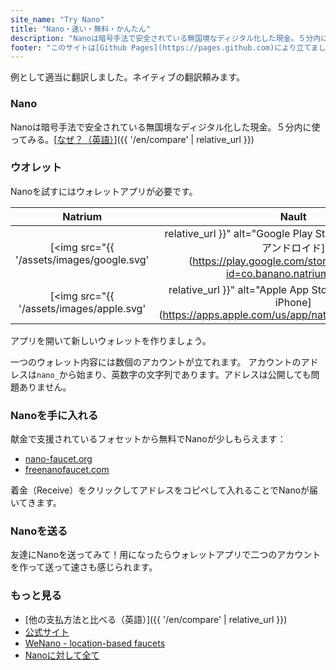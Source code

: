 ```yaml
---
site_name: "Try Nano"
title: "Nano・速い・無料・かんたん"
description: "Nanoは暗号手法で安全されている無国境なディジタル化した現金。５分内に使ってみる。"
footer: "このサイトは[Github Pages](https://pages.github.com)により立てました。 [nano.org](https://nano.org)に一切関係ありません。"
---
```


例として適当に翻訳しました。ネイティブの翻訳頼みます。

### Nano

Nanoは暗号手法で安全されている無国境なディジタル化した現金。５分内に使ってみる。[<u>なぜ？（英語）</u>]({{ '/en/compare' | relative_url }})

### ウオレット

Nanoを試すにはウォレットアプリが必要です。

| Natrium |  Nault  |
| :-----: | :-----: |
| [<img src="{{ '/assets/images/google.svg' | relative_url }}" alt="Google Play Store" width="70%"/><br/>アンドロイド](https://play.google.com/store/apps/details?id=co.banano.natriumwallet) | [<img src="{{ '/assets/images/nault.svg' | relative_url }}" alt="Nault Web" width="70%"/><br/>ウェブサイト](https://nault.cc)
| [<img src="{{ '/assets/images/apple.svg' | relative_url }}" alt="Apple App Store" width="70%"/><br/>iPhone](https://apps.apple.com/us/app/natrium/id1451425707) | [<img src="{{ '/assets/images/github.svg' | relative_url }}" alt="Github" width="70%"/><br/>パソコン](https://github.com/Nault/Nault/releases)

アプリを開いて新しいウォレットを作りましょう。

一つのウォレット内容には数個のアカウントが立てれます。 アカウントのアドレスは`nano_`から始まり、英数字の文字列であります。アドレスは公開しても問題ありません。

### Nanoを手に入れる

献金で支援されているフォセットから無料でNanoが少しもらえます：

* [nano-faucet.org](https://nano-faucet.org/)
* [freenanofaucet.com](https://www.freenanofaucet.com/)

着金（Receive）をクリックしてアドレスをコピペして入れることでNanoが届いてきます。

### Nanoを送る

友達にNanoを送ってみて！用になったらウォレットアプリで二つのアカウントを作って送って速さも感じられます。

### もっと見る

* [他の支払方法と比べる（英語）]({{ '/en/compare' | relative_url }})
* [公式サイト](https://nano.org/)
* [WeNano - location-based faucets](https://wenano.net)
* [Nanoに対して全て](https://nanolinks.info/)
